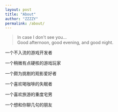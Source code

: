 ```yaml
---
layout: post
title: "About"
author: "ZZZZY"
permalink: /about/
---
```


>In case I don't see you...  
Good afternoon, good evening, and good night.

一个不入流的游戏开发者

一个稍微有点硬核的游戏玩家

一个颇为挑剔的观影爱好者

一个喜欢喝咖啡的失眠者

一个喜欢旅游的重度宅男

一个想和你聊几句的朋友